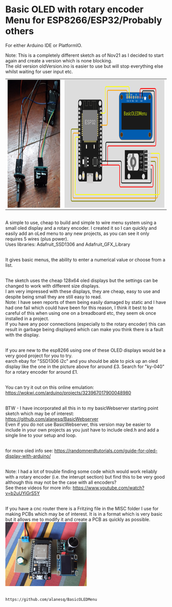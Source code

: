 <h1>Basic OLED with rotary encoder Menu for ESP8266/ESP32/Probably others</h1>
For either Arduino IDE or PlatformIO.

Note: This is a completely different sketch as of Nov21 as I decided to start again and create a version which is none blocking.  
The old version oldVersion.ino is easier to use but will stop everything else whilst waiting for user input etc. 

<table><tr>
  <td><img height='400px' src="/images/menu.jpg" /></td>
  <td><img height='400px' src="/images/project.png" /></td>
</tr></table>  

<br>A simple to use, cheap to build and simple to wire menu system using a small oled display and a rotary encoder.
I created it so I can quickly and easily add an oLed menu to any new projects, as you can see it only requires 5 wires (plus power).
<br>Uses libraries:   Adafruit_SSD1306 and Adafruit_GFX_Library
    
<br>It gives basic menus, the ability to enter a numerical value or choose from a list.
            
<br>The sketch uses the cheap 128x64 oled displays but the settings can be changed to work with different size displays.
<br>I am very impressed with these displays, they are cheap, easy to use and despite being small they are still easy to read.
<br>Note: I have seen reports of them being easily damaged by static and I have had one fail which could have been for this reason,  I think it best to be careful of this when using one on a breadboard etc, they seem ok once installed in a project.
<br>If you have any poor connections (especially to the rotary encoder) this can result in garbage being displayed which can make you think there is a fault with the display.

<br>If you are new to the esp8266 using one of these OLED displays would be a very good project for you to try.
<br>earch ebay for "SSD1306 i2c" and you should be able to pick up an oled display like the one in the picture above for around £3.  Search for "ky-040" for a rotary encoder for around £1.

<br>You can try it out on this online emulation: https://wokwi.com/arduino/projects/323967017900048980

<br>BTW - I have incorporated all this in to my basicWebserver starting point sketch which may be of interest: https://github.com/alanesq/BasicWebserver
<br>Even if you do not use BasicWebserver, this version may be easier to include in your own projects as you just have to include oled.h and add a single line to your setup and loop.

<br>for more oled info see: https://randomnerdtutorials.com/guide-for-oled-display-with-arduino/

<br>Note: I had a lot of trouble finding some code which would work reliably with a rotary encoder (i.e. the interupt section) but find this to be very good although this may not be the case with all encoders? 
<br>See these videos for more info: https://www.youtube.com/watch?v=b2uUYiGrS5Y

<br>If you have a cnc router there is a Fritzing file in the MISC folder I use for making PCBs which may be of interest.  It is in a format which is very basic but it allows me to modify it and create a PCB as quickly as possible.
<br><img height='200px' src="/misc/pcb.jpg" />


                                                           https://github.com/alanesq/BasicOLEDMenu

